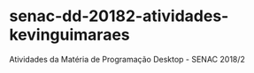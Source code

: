 # senac-dd-20182-atividades-kevinguimaraes
Atividades da Matéria de Programação Desktop - SENAC 2018/2
